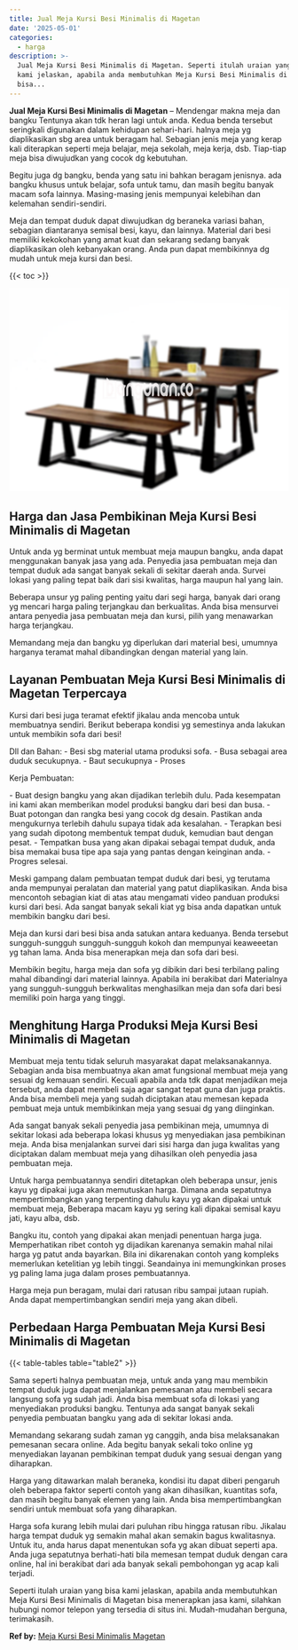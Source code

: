 ```yaml
---
title: Jual Meja Kursi Besi Minimalis di Magetan
date: '2025-05-01'
categories:
  - harga
description: >-
  Jual Meja Kursi Besi Minimalis di Magetan. Seperti itulah uraian yang bisa
  kami jelaskan, apabila anda membutuhkan Meja Kursi Besi Minimalis di Magetan
  bisa...
---
```


**Jual Meja Kursi Besi Minimalis di Magetan** – Mendengar makna meja dan bangku Tentunya akan tdk heran lagi untuk anda. Kedua benda tersebut seringkali digunakan dalam kehidupan sehari-hari. halnya meja yg diaplikasikan sbg area untuk beragam hal. Sebagian jenis meja yang kerap kali diterapkan seperti meja belajar, meja sekolah, meja kerja, dsb. Tiap-tiap meja bisa diwujudkan yang cocok dg kebutuhan.

Begitu juga dg bangku, benda yang satu ini bahkan beragam jenisnya. ada bangku khusus untuk belajar, sofa untuk tamu, dan masih begitu banyak macam sofa lainnya. Masing-masing jenis mempunyai kelebihan dan kelemahan sendiri-sendiri.

Meja dan tempat duduk dapat diwujudkan dg beraneka variasi bahan, sebagian diantaranya semisal besi, kayu, dan lainnya. Material dari besi memiliki kekokohan yang amat kuat dan sekarang sedang banyak diaplikasikan oleh kebanyakan orang. Anda pun dapat membikinnya dg mudah untuk meja kursi dan besi.

{{< toc >}}

![Jual Meja Kursi Besi Minimalis di Magetan](/images/jual-meja-besi-murah02.png)

## Harga dan Jasa Pembikinan Meja Kursi Besi Minimalis di Magetan

Untuk anda yg berminat untuk membuat meja maupun bangku, anda dapat menggunakan banyak jasa yang ada. Penyedia jasa pembuatan meja dan tempat duduk ada sangat banyak sekali di sekitar daerah anda. Survei lokasi yang paling tepat baik dari sisi kwalitas, harga maupun hal yang lain.

Beberapa unsur yg paling penting yaitu dari segi harga, banyak dari orang yg mencari harga paling terjangkau dan berkualitas. Anda bisa mensurvei antara penyedia jasa pembuatan meja dan kursi, pilih yang menawarkan harga terjangkau.

Memandang meja dan bangku yg diperlukan dari material besi, umumnya harganya teramat mahal dibandingkan dengan material yang lain.

## Layanan Pembuatan Meja Kursi Besi Minimalis di Magetan Terpercaya

Kursi dari besi juga teramat efektif jikalau anda mencoba untuk membuatnya sendiri. Berikut beberapa kondisi yg semestinya anda lakukan untuk membikin sofa dari besi!

Dll dan Bahan: - Besi sbg material utama produksi sofa. - Busa sebagai area duduk secukupnya. - Baut secukupnya - Proses

Kerja Pembuatan:

\- Buat design bangku yang akan dijadikan terlebih dulu. Pada kesempatan ini kami akan memberikan model produksi bangku dari besi dan busa. - Buat potongan dan rangka besi yang cocok dg desain. Pastikan anda mengukurnya terlebih dahulu supaya tidak ada kesalahan. - Terapkan besi yang sudah dipotong membentuk tempat duduk, kemudian baut dengan pesat. - Tempatkan busa yang akan dipakai sebagai tempat duduk, anda bisa memakai busa tipe apa saja yang pantas dengan keinginan anda. - Progres selesai.

Meski gampang dalam pembuatan tempat duduk dari besi, yg terutama anda mempunyai peralatan dan material yang patut diaplikasikan. Anda bisa mencontoh sebagian kiat di atas atau mengamati video panduan produksi kursi dari besi. Ada sangat banyak sekali kiat yg bisa anda dapatkan untuk membikin bangku dari besi.

Meja dan kursi dari besi bisa anda satukan antara keduanya. Benda tersebut sungguh-sungguh sungguh-sungguh kokoh dan mempunyai keaweeetan yg tahan lama. Anda bisa menerapkan meja dan sofa dari besi.

Membikin begitu, harga meja dan sofa yg dibikin dari besi terbilang paling mahal dibandingi dari material lainnya. Apabila ini berakibat dari Materialnya yang sungguh-sungguh berkwalitas menghasilkan meja dan sofa dari besi memiliki poin harga yang tinggi.

## Menghitung Harga Produksi Meja Kursi Besi Minimalis di Magetan

Membuat meja tentu tidak seluruh masyarakat dapat melaksanakannya. Sebagian anda bisa membuatnya akan amat fungsional membuat meja yang sesuai dg kemauan sendiri. Kecuali apabila anda tdk dapat menjadikan meja tersebut, anda dapat membeli saja agar sangat tepat guna dan juga praktis. Anda bisa membeli meja yang sudah diciptakan atau memesan kepada pembuat meja untuk membikinkan meja yang sesuai dg yang diinginkan.

Ada sangat banyak sekali penyedia jasa pembikinan meja, umumnya di sekitar lokasi ada beberapa lokasi khusus yg menyediakan jasa pembikinan meja. Anda bisa menjalankan survei dari sisi harga dan juga kwalitas yang diciptakan dalam membuat meja yang dihasilkan oleh penyedia jasa pembuatan meja.

Untuk harga pembuatannya sendiri ditetapkan oleh beberapa unsur, jenis kayu yg dipakai juga akan memutuskan harga. Dimana anda sepatutnya mempertimbangkan yang terpenting dahulu kayu yg akan dipakai untuk membuat meja, Beberapa macam kayu yg sering kali dipakai semisal kayu jati, kayu alba, dsb.

Bangku itu, contoh yang dipakai akan menjadi penentuan harga juga. Memperhatikan ribet contoh yg dijadikan karenanya semakin mahal nilai harga yg patut anda bayarkan. Bila ini dikarenakan contoh yang kompleks memerlukan ketelitian yg lebih tinggi. Seandainya ini memungkinkan proses yg paling lama juga dalam proses pembuatannya.

Harga meja pun beragam, mulai dari ratusan ribu sampai jutaan rupiah. Anda dapat mempertimbangkan sendiri meja yang akan dibeli.

## Perbedaan Harga Pembuatan Meja Kursi Besi Minimalis di Magetan

{{< table-tables table="table2" >}}

Sama seperti halnya pembuatan meja, untuk anda yang mau membikin tempat duduk juga dapat menjalankan pemesanan atau membeli secara langsung sofa yg sudah jadi. Anda bisa membuat sofa di lokasi yang menyediakan produksi bangku. Tentunya ada sangat banyak sekali penyedia pembuatan bangku yang ada di sekitar lokasi anda.

Memandang sekarang sudah zaman yg canggih, anda bisa melaksanakan pemesanan secara online. Ada begitu banyak sekali toko online yg menyediakan layanan pembikinan tempat duduk yang sesuai dengan yang diharapkan.

Harga yang ditawarkan malah beraneka, kondisi itu dapat diberi pengaruh oleh beberapa faktor seperti contoh yang akan dihasilkan, kuantitas sofa, dan masih begitu banyak elemen yang lain. Anda bisa mempertimbangkan sendiri untuk membuat sofa yang diharapkan.

Harga sofa kurang lebih mulai dari puluhan ribu hingga ratusan ribu. Jikalau harga tempat duduk yg semakin mahal akan semakin bagus kwalitasnya. Untuk itu, anda harus dapat menentukan sofa yg akan dibuat seperti apa. Anda juga sepatutnya berhati-hati bila memesan tempat duduk dengan cara online, hal ini berakibat dari ada banyak sekali pembohongan yg acap kali terjadi.

Seperti itulah uraian yang bisa kami jelaskan, apabila anda membutuhkan Meja Kursi Besi Minimalis di Magetan bisa menerapkan jasa kami, silahkan hubungi nomor telepon yang tersedia di situs ini. Mudah-mudahan berguna, terimakasih.

**Ref by:** [Meja Kursi Besi Minimalis Magetan](https://id.wikipedia.org/wiki/Meja)
